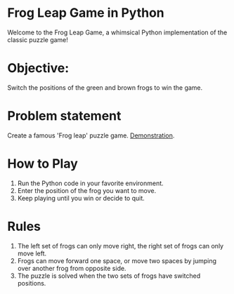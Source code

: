 # Frog Leap Game in Python
Welcome to the Frog Leap Game, a whimsical Python implementation of the classic puzzle game! 

# Objective: 
Switch the positions of the green and brown frogs to win the game.

# Problem statement
Create a famous 'Frog leap' puzzle game.
[Demonstration](https://www.neok12.com/games/leap-froggies/leap-froggies.htm).

# How to Play
1. Run the Python code in your favorite environment.
2. Enter the position of the frog you want to move.
3. Keep playing until you win or decide to quit.

# Rules
1. The left set of frogs can only move right, the right set of frogs can only move left.
2. Frogs can move forward one space, or move two spaces by jumping over another frog from opposite side.
3. The puzzle is solved when the two sets of frogs have switched positions.
